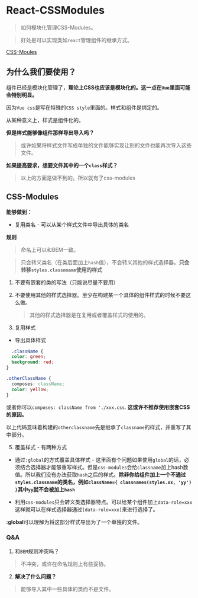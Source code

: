 # React-CSSModules
> 如何模块化管理CSS-Modules。

> 好处是可以实现类如`react`管理组件的继承方式。

[CSS-Moules](https://raw.githubusercontent.com/css-modules/logos/master/css-modules-logo.png)

## 为什么我们要使用？

组件已经是模块化管理了，**理论上CSS也应该是模块化的。这一点在`Vue`里面可能会特别明显。**

因为`Vue css`是写在特殊的`CSS style`里面的。样式和组件是绑定的。

从某种意义上，样式是组件化的。

**但是样式能够像组件那样导出导入吗？**

> 或许如果将样式文件写成单独的文件能够实现让别的文件也能再次导入这些文件。

**如果提高要求，想要文件其中的一个`class`样式？**

> 以上的方面是做不到的。所以就有了css-modules


## CSS-Modules

**能够做到：**

* 复用类名 - 可以从某个样式文件中导出具体的类名

**规则**

> 命名上可以和BEM一致。

> 只会转义类名（在类后面加上`hash`值），不会转义其他的样式选择器。**只会转移`styles.classnmame`使用的样式**

1. 不要有嵌套的类的写法（只能说尽量不要用）
2. 不要使用其他的样式选择器。至少在构建某一个具体的组件样式的时候不要这么做。

    > 其他的样式选择器是在复用或者覆盖样式的使用的。

4. 复用样式

  * 导出具体样式

  ```CSS
    .className {
    color: green;
    background: red;
  }

  .otherClassName {
    composes: className;
    color: yellow;
  }
  ```

  或者你可以`composes: className from './xxx.css`. **这或许不推荐使用嵌套CSS的原因。**

  以上代码意味着构建的`otherclassname`先是继承了`classname`的样式，并重写了其中部分。

5. 覆盖样式 - 有两种方式

  * 通过`:global`的方式覆盖具体样式 - 这里面有个问题如果使用`global`的话，必须结合选择器才能够重写样式。但是`css-modules`会给`classname`加上hash数值。所以我们没有办法获取`hash`之后的样式。**除非你给组件加上一个不通过`styles.classname`的类名，例如`className={ classnames(styles.xx, 'yy') }`其中`yy`就不会被加上`hash`**

  * 利用`css-modules`只会转义类选择器特点。可以给某个组件加上`data-role=xxx`这样就可以在样式选择器通过`[data-role=xxx]`来进行选择了。

**:global**可以理解为将这部分样式导出为了一个单独的文件。

### Q&A

1. 和`BEM`规则冲突吗？

> 不冲突，或许在命名规则上有些妥协。

2. **解决了什么问题？**

> 能够导入其中一些具体的类而不是文件。
